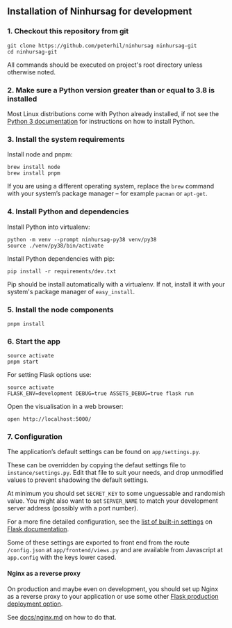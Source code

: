 ## Installation of Ninhursag for development

### 1. Checkout this repository from git

    git clone https://github.com/peterhil/ninhursag ninhursag-git
    cd ninhursag-git

All commands should be executed on project's root directory unless
otherwise noted.

### 2. Make sure a Python version greater than or equal to 3.8 is installed

Most Linux distributions come with Python already installed, if not
see the [Python 3 documentation](https://docs.python.org/3/using/index.html) for
instructions on how to install Python.

### 3. Install the system requirements

Install node and pnpm:

    brew install node
    brew install pnpm

If you are using a different operating system, replace the `brew`
command with your system’s package manager – for example `pacman` or
`apt-get`.

### 4. Install Python and dependencies

Install Python into virtualenv:

    python -m venv --prompt ninhursag-py38 venv/py38
    source ./venv/py38/bin/activate

Install Python dependencies with pip:

    pip install -r requirements/dev.txt

Pip should be install automatically with a virtualenv. If not, install
it with your system's package manager of `easy_install`.

### 5. Install the node components

    pnpm install

### 6. Start the app

    source activate
    pnpm start

For setting Flask options use:

    source activate
    FLASK_ENV=development DEBUG=true ASSETS_DEBUG=true flask run

Open the visualisation in a web browser:

    open http://localhost:5000/

###  7. Configuration

The application’s default settings can be found on `app/settings.py`.

These can be overridden by copying the defaut settings file to
`instance/settings.py`. Edit that file to suit your needs, and drop
unmodified values to prevent shadowing the default settings.

At minimum you should set `SECRET_KEY` to some unguessable and
randomish value. You might also want to set `SERVER_NAME` to match
your development server address (possibly with a port number).

For a more fine detailed configuration, see the [list of built-in
settings](http://flask.pocoo.org/docs/config/#builtin-configuration-values)
on [Flask documentation](http://flask.pocoo.org/docs/).

Some of these settings are exported to front end from the route
`/config.json` at `app/frontend/views.py` and are available from
Javascript at `app.config` with the keys lower cased.

#### Nginx as a reverse proxy

On production and maybe even on development, you should set up Nginx
as a reverse proxy to your application or use some other
[Flask production deployment option](http://flask.pocoo.org/docs/deploying/).

See [docs/nginx.md](docs/nginx.md) on how to do that.
